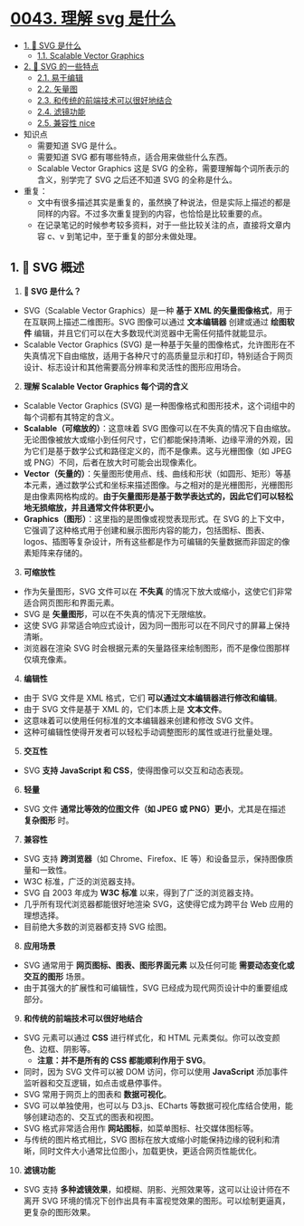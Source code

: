 # [0043. 理解 svg 是什么](https://github.com/Tdahuyou/svg/tree/main/0043.%20%E7%90%86%E8%A7%A3%20svg%20%E6%98%AF%E4%BB%80%E4%B9%88)

<!-- region:toc -->

- [1. 📒 SVG 是什么](#1--svg-是什么)
  - [1.1. Scalable Vector Graphics](#11-scalable-vector-graphics)
- [2. 📒 SVG 的一些特点](#2--svg-的一些特点)
  - [2.1. 易于编辑](#21-易于编辑)
  - [2.2. 矢量图](#22-矢量图)
  - [2.3. 和传统的前端技术可以很好地结合](#23-和传统的前端技术可以很好地结合)
  - [2.4. 滤镜功能](#24-滤镜功能)
  - [2.5. 兼容性 nice](#25-兼容性-nice)
  <!-- endregion:toc -->
- 知识点
  - 需要知道 SVG 是什么。
  - 需要知道 SVG 都有哪些特点，适合用来做些什么东西。
  - Scalable Vector Graphics 这是 SVG 的全称，需要理解每个词所表示的含义，别学完了 SVG 之后还不知道 SVG 的全称是什么。
- 重复：
  - 文中有很多描述其实是重复的，虽然换了种说法，但是实际上描述的都是同样的内容。不过多次重复提到的内容，也恰恰是比较重要的点。
  - 在记录笔记的时候参考较多资料，对于一些比较关注的点，直接将文章内容 c、v 到笔记中，至于重复的部分未做处理。

## 1. 📒 SVG 概述

1. **🤔 SVG 是什么？**
  - SVG（Scalable Vector Graphics）是一种 **基于 XML 的矢量图像格式**，用于在互联网上描述二维图形。SVG 图像可以通过 **文本编辑器** 创建或通过 **绘图软件** 编辑，并且它们可以在大多数现代浏览器中无需任何插件就能显示。
  - Scalable Vector Graphics (SVG) 是一种基于矢量的图像格式，允许图形在不失真情况下自由缩放，适用于各种尺寸的高质量显示和打印，特别适合于网页设计、标志设计和其他需要高分辨率和灵活性的图形应用场合。
2. **理解 Scalable Vector Graphics 每个词的含义**
  - Scalable Vector Graphics (SVG) 是一种图像格式和图形技术，这个词组中的每个词都有其特定的含义。
  - **Scalable（可缩放的）**：这意味着 SVG 图像可以在不失真的情况下自由缩放。无论图像被放大或缩小到任何尺寸，它们都能保持清晰、边缘平滑的外观，因为它们是基于数学公式和路径定义的，而不是像素。这与光栅图像（如 JPEG 或 PNG）不同，后者在放大时可能会出现像素化。
  - **Vector（矢量的）**：矢量图形使用点、线、曲线和形状（如圆形、矩形）等基本元素，通过数学公式和坐标来描述图像。与之相对的是光栅图形，光栅图形是由像素网格构成的。**由于矢量图形是基于数学表达式的，因此它们可以轻松地无损缩放，并且通常文件体积更小。**
  - **Graphics（图形）**：这里指的是图像或视觉表现形式。在 SVG 的上下文中，它强调了这种格式用于创建和展示图形内容的能力，包括图标、图表、 logos、插图等复杂设计，所有这些都是作为可编辑的矢量数据而非固定的像素矩阵来存储的。
3. **可缩放性**
  - 作为矢量图形，SVG 文件可以在 **不失真** 的情况下放大或缩小，这使它们非常适合网页图形和界面元素。
  - SVG 是 **矢量图形**，可以在不失真的情况下无限缩放。
  - 这使 SVG 非常适合响应式设计，因为同一图形可以在不同尺寸的屏幕上保持清晰。
  - 浏览器在渲染 SVG 时会根据元素的矢量路径来绘制图形，而不是像位图那样仅填充像素。
4. **编辑性**
  - 由于 SVG 文件是 XML 格式，它们 **可以通过文本编辑器进行修改和编辑**。
  - 由于 SVG 文件是基于 XML 的，它们本质上是 **文本文件**。
  - 这意味着可以使用任何标准的文本编辑器来创建和修改 SVG 文件。
  - 这种可编辑性使得开发者可以轻松手动调整图形的属性或进行批量处理。
5. **交互性**
  - SVG **支持 JavaScript 和 CSS**，使得图像可以交互和动态表现。
6. **轻量**
  - SVG 文件 **通常比等效的位图文件（如 JPEG 或 PNG）更小**，尤其是在描述 **复杂图形** 时。
7. **兼容性**
  - SVG 支持 **跨浏览器**（如 Chrome、Firefox、IE 等）和设备显示，保持图像质量和一致性。
  - W3C 标准，广泛的浏览器支持。
  - SVG 自 2003 年成为 **W3C 标准** 以来，得到了广泛的浏览器支持。
  - 几乎所有现代浏览器都能很好地渲染 SVG，这使得它成为跨平台 Web 应用的理想选择。
  - 目前绝大多数的浏览器都支持 SVG 绘图。
8. **应用场景**
  - SVG 通常用于 **网页图标、图表、图形界面元素** 以及任何可能 **需要动态变化或交互的图形** 场景。
  - 由于其强大的扩展性和可编辑性，SVG 已经成为现代网页设计中的重要组成部分。
9. **和传统的前端技术可以很好地结合**
  - SVG 元素可以通过 **CSS** 进行样式化，和 HTML 元素类似。你可以改变颜色、边框、阴影等。
    - **注意：并不是所有的 CSS 都能顺利作用于 SVG**。
  - 同时，因为 SVG 文件可以被 DOM 访问，你可以使用 **JavaScript** 添加事件监听器和交互逻辑，如点击或悬停事件。
  - SVG 常用于网页上的图表和 **数据可视化**。
  - SVG 可以单独使用，也可以与 D3.js、ECharts 等数据可视化库结合使用，能够创建动态的、交互式的图表和视图。
  - SVG 格式非常适合用作 **网站图标**，如菜单图标、社交媒体图标等。
  - 与传统的图片格式相比，SVG 图标在放大或缩小时能保持边缘的锐利和清晰，同时文件大小通常比位图小，加载更快，更适合网页性能优化。
10. **滤镜功能**
  - SVG 支持 **多种滤镜效果**，如模糊、阴影、光照效果等，这可以让设计师在不离开 SVG 环境的情况下创作出具有丰富视觉效果的图形。可以绘制更逼真，更复杂的图形效果。
